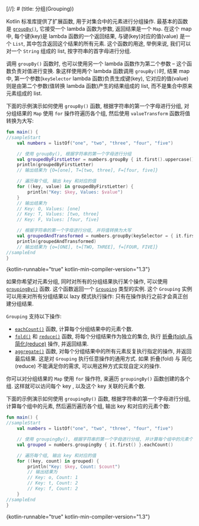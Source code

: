 [//]: # (title: 分组(Grouping))

Kotlin 标准库提供了扩展函数, 用于对集合中的元素进行分组操作.
最基本的函数是
[`groupBy()`](https://kotlinlang.org/api/latest/jvm/stdlib/kotlin.collections/group-by.html),
它接受一个 lambda 函数为参数, 返回结果是一个 `Map`.
在这个 map 中, 每个键(key)是 lambda 函数的一个返回结果, 与键(key)对应的值(value) 是一个 `List`, 其中包含返回这个结果的所有元素.
这个函数的用途, 举例来说, 我们可以对一个 `String` 组成的 list, 按字符串的首字母进行分组.

调用 `groupBy()` 函数时, 也可以使用另一个 lambda 函数作为第二个参数 – 这个函数负责对值进行变换.
象这样使用两个 lambda 函数调用 `groupBy()`时, 结果 map 中, 第一个参数(`keySelector` lambda 函数)负责生成键(key),
它对应的值(value) 则是由第二个参数(值转换 lambda 函数)产生的结果组成的 list, 而不是集合中原来元素组成的 list.

下面的示例演示如何使用 `groupBy()` 函数, 根据字符串的第一个字母进行分组,
对分组结果的 `Map` 使用 `for` 操作符遍历各个组,
然后使用 `valueTransform` 函数将值转换为大写:

```kotlin
fun main() {
//sampleStart
    val numbers = listOf("one", "two", "three", "four", "five")

    // 使用 groupBy(), 根据字符串的第一个字母进行分组
    val groupedByFirstLetter = numbers.groupBy { it.first().uppercase() }
    println(groupedByFirstLetter)
    // 输出结果为 {O=[one], T=[two, three], F=[four, five]}

    // 遍历每个组, 输出 key 和对应的值
    for ((key, value) in groupedByFirstLetter) {
        println("Key: $key, Values: $value")
    }
    // 输出结果为
    // Key: O, Values: [one]
    // Key: T, Values: [two, three]
    // Key: F, Values: [four, five]

    // 根据字符串的第一个字母进行分组, 并将值转换为大写
    val groupedAndTransformed = numbers.groupBy(keySelector = { it.first() }, valueTransform = { it.uppercase() })
    println(groupedAndTransformed)
    // 输出结果为 {o=[ONE], t=[TWO, THREE], f=[FOUR, FIVE]}
//sampleEnd
}
```
{kotlin-runnable="true" kotlin-min-compiler-version="1.3"}

如果你希望对元素分组, 同时对所有的分组结果执行某个操作, 可以使用
[`groupingBy()`](https://kotlinlang.org/api/latest/jvm/stdlib/kotlin.collections/grouping-by.html)
函数.
这个函数返回一个
[`Grouping`](https://kotlinlang.org/api/latest/jvm/stdlib/kotlin.collections/-grouping/index.html)
类型的实例.
这个 `Grouping` 实例可以用来对所有分组结果以 lazy 模式执行操作: 只有在操作执行之前才会真正创建分组结果.

`Grouping` 支持以下操作:

* [`eachCount()`](https://kotlinlang.org/api/latest/jvm/stdlib/kotlin.collections/each-count.html)
  函数, 计算每个分组结果中的元素个数.
* [`fold()`](https://kotlinlang.org/api/latest/jvm/stdlib/kotlin.collections/fold.html)
  和
  [`reduce()`](https://kotlinlang.org/api/latest/jvm/stdlib/kotlin.collections/reduce.html)
  函数, 将每个分组结果作为独立的集合,
  执行 [折叠(fold) 与 简化(reduce)](collection-aggregate.md#fold-and-reduce) 操作,
  并返回结果.
* [`aggregate()`](https://kotlinlang.org/api/latest/jvm/stdlib/kotlin.collections/aggregate.html)
  函数, 对每个分组结果中的所有元素反复执行指定的操作, 并返回最后结果.
  这是对 `Grouping` 执行任意操作的通用方式. 如果 折叠(fold) 与 简化(reduce) 不能满足你的需求, 可以用这种方式实现自定义的操作.

你可以对分组结果的 `Map` 使用 `for` 操作符, 来遍历 `groupingBy()` 函数创建的各个组.
这样就可以访问每个 key , 以及这个 key 关联的元素个数.

下面的示例演示如何使用 `groupingBy()` 函数, 根据字符串的第一个字母进行分组,
计算每个组中的元素, 然后遍历遍历各个组, 输出 key 和对应的元素个数:

```kotlin
fun main() {
//sampleStart
    val numbers = listOf("one", "two", "three", "four", "five")

    // 使用 groupingBy(), 根据字符串的第一个字母进行分组, 并计算每个组中的元素个数
    val grouped = numbers.groupingBy { it.first() }.eachCount()

    // 遍历每个组, 输出 key 和对应的值
    for ((key, count) in grouped) {
        println("Key: $key, Count: $count")
        // 输出结果为
        // Key: o, Count: 1
        // Key: t, Count: 2
        // Key: f, Count: 2
    }
//sampleEnd
}
```
{kotlin-runnable="true" kotlin-min-compiler-version="1.3"}

